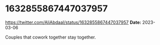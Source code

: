 # 1632855867447037957
https://twitter.com/AliAbdaal/status/1632855867447037957
**Date:** 2023-03-06

Couples that cowork together stay together.
